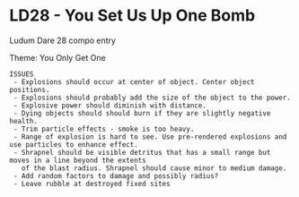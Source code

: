 LD28 - You Set Us Up One Bomb
====

Ludum Dare 28 compo entry

Theme: You Only Get One


	ISSUES
	 - Explosions should occur at center of object. Center object positions.
	 - Explosions should probably add the size of the object to the power.
	 - Explosive power should diminish with distance.
	 - Dying objects should should burn if they are slightly negative health.
	 - Trim particle effects - smoke is too heavy.
	 - Range of explosion is hard to see. Use pre-rendered explosions and use particles to enhance effect.
	 - Shrapnel should be visible detritus that has a small range but moves in a line beyond the extents
	   of the blast radius. Shrapnel should cause minor to medium damage.
	 - Add random factors to damage and possibly radius?
	 - Leave rubble at destroyed fixed sites
